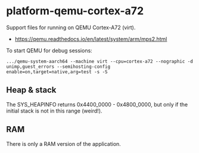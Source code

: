 # platform-qemu-cortex-a72

Support files for running on QEMU Cortex-A72 (virt).

- <https://qemu.readthedocs.io/en/latest/system/arm/mps2.html>

To start QEMU for debug sessions:

```
.../qemu-system-aarch64 --machine virt --cpu=cortex-a72 --nographic -d unimp,guest_errors --semihosting-config enable=on,target=native,arg=test -s -S
```

## Heap & stack

The SYS_HEAPINFO returns 0x4400_0000 - 0x4800_0000, but only if the
initial stack is not in this range (weird!).

## RAM

There is only a RAM version of the application.

